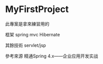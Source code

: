 # MyFirstProject

此專案是拿來練習用的

框架
spring mvc
Hibernate

其餘技術
servlet/jsp

參考來源
精通Spring 4.x——企业应用开发实战 
